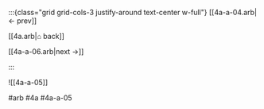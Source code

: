 :::{class="grid grid-cols-3 justify-around text-center w-full"}
[[4a-a-04.arb|← prev]]

[[4a.arb|⌂ back]]

[[4a-a-06.arb|next →]]

:::

![[4a-a-05]]

#arb #4a #4a-a-05

